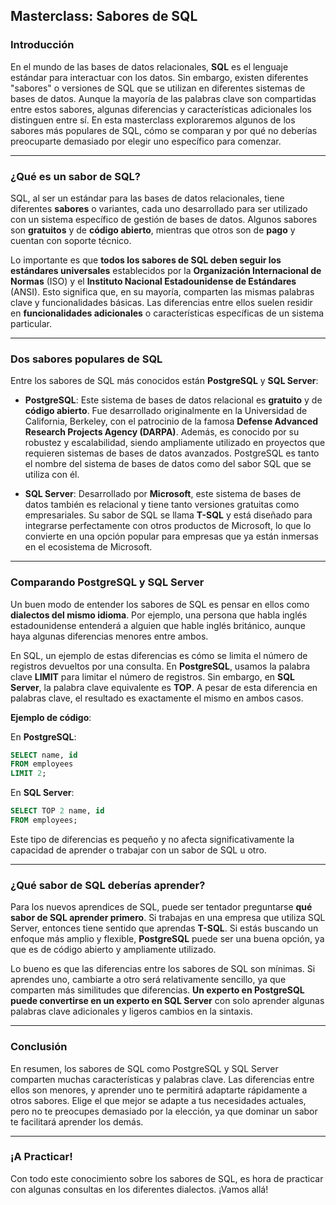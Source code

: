## Masterclass: Sabores de SQL

### Introducción

En el mundo de las bases de datos relacionales, **SQL** es el lenguaje estándar para interactuar con los datos. Sin embargo, existen diferentes "sabores" o versiones de SQL que se utilizan en diferentes sistemas de bases de datos. Aunque la mayoría de las palabras clave son compartidas entre estos sabores, algunas diferencias y características adicionales los distinguen entre sí. En esta masterclass exploraremos algunos de los sabores más populares de SQL, cómo se comparan y por qué no deberías preocuparte demasiado por elegir uno específico para comenzar.

---

### ¿Qué es un sabor de SQL?

SQL, al ser un estándar para las bases de datos relacionales, tiene diferentes **sabores** o variantes, cada uno desarrollado para ser utilizado con un sistema específico de gestión de bases de datos. Algunos sabores son **gratuitos** y de **código abierto**, mientras que otros son de **pago** y cuentan con soporte técnico. 

Lo importante es que **todos los sabores de SQL deben seguir los estándares universales** establecidos por la **Organización Internacional de Normas** (ISO) y el **Instituto Nacional Estadounidense de Estándares** (ANSI). Esto significa que, en su mayoría, comparten las mismas palabras clave y funcionalidades básicas. Las diferencias entre ellos suelen residir en **funcionalidades adicionales** o características específicas de un sistema particular.

---

### Dos sabores populares de SQL

Entre los sabores de SQL más conocidos están **PostgreSQL** y **SQL Server**:

- **PostgreSQL**: Este sistema de bases de datos relacional es **gratuito** y de **código abierto**. Fue desarrollado originalmente en la Universidad de California, Berkeley, con el patrocinio de la famosa **Defense Advanced Research Projects Agency (DARPA)**. Además, es conocido por su robustez y escalabilidad, siendo ampliamente utilizado en proyectos que requieren sistemas de bases de datos avanzados. PostgreSQL es tanto el nombre del sistema de bases de datos como del sabor SQL que se utiliza con él.

- **SQL Server**: Desarrollado por **Microsoft**, este sistema de bases de datos también es relacional y tiene tanto versiones gratuitas como empresariales. Su sabor de SQL se llama **T-SQL** y está diseñado para integrarse perfectamente con otros productos de Microsoft, lo que lo convierte en una opción popular para empresas que ya están inmersas en el ecosistema de Microsoft.

---

### Comparando PostgreSQL y SQL Server

Un buen modo de entender los sabores de SQL es pensar en ellos como **dialectos del mismo idioma**. Por ejemplo, una persona que habla inglés estadounidense entenderá a alguien que hable inglés británico, aunque haya algunas diferencias menores entre ambos.

En SQL, un ejemplo de estas diferencias es cómo se limita el número de registros devueltos por una consulta. En **PostgreSQL**, usamos la palabra clave **LIMIT** para limitar el número de registros. Sin embargo, en **SQL Server**, la palabra clave equivalente es **TOP**. A pesar de esta diferencia en palabras clave, el resultado es exactamente el mismo en ambos casos.

**Ejemplo de código**:

En **PostgreSQL**:
```sql
SELECT name, id
FROM employees
LIMIT 2;
```

En **SQL Server**:
```sql
SELECT TOP 2 name, id
FROM employees;
```

Este tipo de diferencias es pequeño y no afecta significativamente la capacidad de aprender o trabajar con un sabor de SQL u otro. 

---

### ¿Qué sabor de SQL deberías aprender?

Para los nuevos aprendices de SQL, puede ser tentador preguntarse **qué sabor de SQL aprender primero**. Si trabajas en una empresa que utiliza SQL Server, entonces tiene sentido que aprendas **T-SQL**. Si estás buscando un enfoque más amplio y flexible, **PostgreSQL** puede ser una buena opción, ya que es de código abierto y ampliamente utilizado.

Lo bueno es que las diferencias entre los sabores de SQL son mínimas. Si aprendes uno, cambiarte a otro será relativamente sencillo, ya que comparten más similitudes que diferencias. **Un experto en PostgreSQL puede convertirse en un experto en SQL Server** con solo aprender algunas palabras clave adicionales y ligeros cambios en la sintaxis.

---

### Conclusión

En resumen, los sabores de SQL como PostgreSQL y SQL Server comparten muchas características y palabras clave. Las diferencias entre ellos son menores, y aprender uno te permitirá adaptarte rápidamente a otros sabores. Elige el que mejor se adapte a tus necesidades actuales, pero no te preocupes demasiado por la elección, ya que dominar un sabor te facilitará aprender los demás.

---

### ¡A Practicar!

Con todo este conocimiento sobre los sabores de SQL, es hora de practicar con algunas consultas en los diferentes dialectos. ¡Vamos allá!